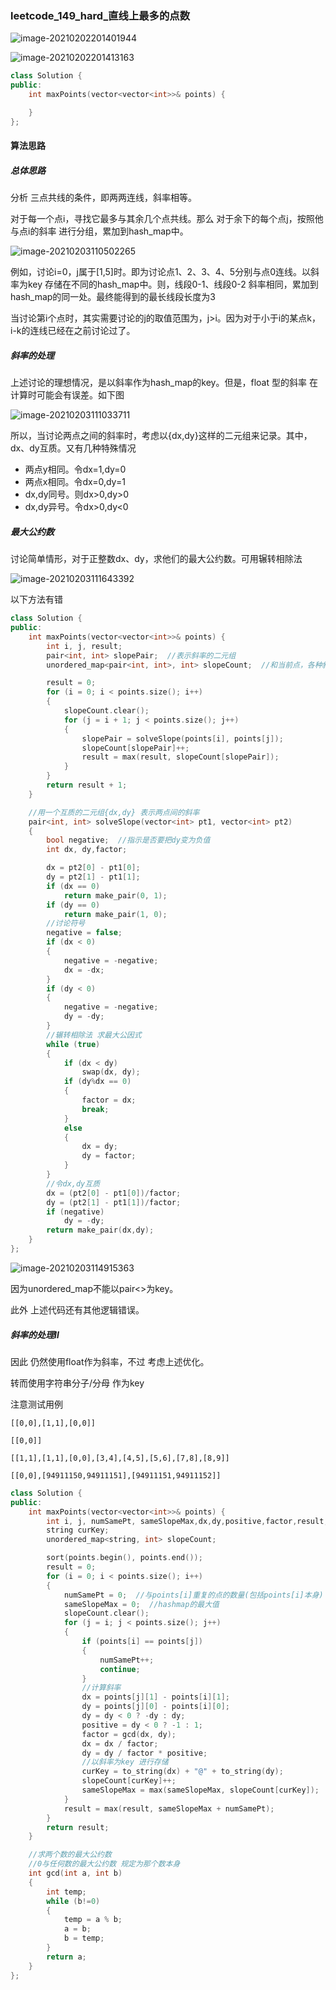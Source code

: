 ### leetcode_149_hard_直线上最多的点数

![image-20210202201401944](leetcode_149_hard_直线上最多的点数.assets/image-20210202201401944.png)

![image-20210202201413163](leetcode_149_hard_直线上最多的点数.assets/image-20210202201413163.png)

```c++
class Solution {
public:
    int maxPoints(vector<vector<int>>& points) {

    }
};
```

#### 算法思路

##### 总体思路

分析 三点共线的条件，即两两连线，斜率相等。

对于每一个点i，寻找它最多与其余几个点共线。那么 对于余下的每个点j，按照他与点i的斜率 进行分组，累加到hash_map中。

![image-20210203110502265](leetcode_149_hard_直线上最多的点数.assets/image-20210203110502265.png)

例如，讨论i=0，j属于[1,5]时。即为讨论点1、2、3、4、5分别与点0连线。以斜率为key 存储在不同的hash_map中。则，线段0-1、线段0-2 斜率相同，累加到hash_map的同一处。最终能得到的最长线段长度为3

当讨论第i个点时，其实需要讨论的j的取值范围为，j>i。因为对于小于i的某点k，i-k的连线已经在之前讨论过了。

##### 斜率的处理

上述讨论的理想情况，是以斜率作为hash_map的key。但是，float 型的斜率 在计算时可能会有误差。如下图

![image-20210203111033711](leetcode_149_hard_直线上最多的点数.assets/image-20210203111033711.png)

所以，当讨论两点之间的斜率时，考虑以{dx,dy}这样的二元组来记录。其中，dx、dy互质。又有几种特殊情况

- 两点y相同。令dx=1,dy=0
- 两点x相同。令dx=0,dy=1
- dx,dy同号。则dx>0,dy>0
- dx,dy异号。令dx>0,dy<0

##### 最大公约数

讨论简单情形，对于正整数dx、dy，求他们的最大公约数。可用辗转相除法

![image-20210203111643392](leetcode_149_hard_直线上最多的点数.assets/image-20210203111643392.png)

以下方法有错

```c++
class Solution {
public:
	int maxPoints(vector<vector<int>>& points) {
		int i, j, result;
		pair<int, int> slopePair;  //表示斜率的二元组
		unordered_map<pair<int, int>, int> slopeCount;  //和当前点，各种斜率的点的数量

		result = 0;
		for (i = 0; i < points.size(); i++)
		{
			slopeCount.clear();
			for (j = i + 1; j < points.size(); j++)
			{
				slopePair = solveSlope(points[i], points[j]);
				slopeCount[slopePair]++;
				result = max(result, slopeCount[slopePair]);
			}
		}
		return result + 1;
	}

	//用一个互质的二元组{dx,dy} 表示两点间的斜率
	pair<int, int> solveSlope(vector<int> pt1, vector<int> pt2)
	{
		bool negative;  //指示是否要把dy变为负值
		int dx, dy,factor;

		dx = pt2[0] - pt1[0];
		dy = pt2[1] - pt1[1];
		if (dx == 0)
			return make_pair(0, 1);
		if (dy == 0)
			return make_pair(1, 0);
		//讨论符号
		negative = false;
		if (dx < 0)
		{
			negative = -negative;
			dx = -dx;
		}
		if (dy < 0)
		{
			negative = -negative;
			dy = -dy;
		}
		//辗转相除法 求最大公因式
		while (true)
		{
			if (dx < dy)
				swap(dx, dy);
			if (dy%dx == 0)
			{
				factor = dx;
				break;
			}
			else
			{
				dx = dy;
				dy = factor;
			}
		}
		//令dx,dy互质
		dx = (pt2[0] - pt1[0])/factor;
		dy = (pt2[1] - pt1[1])/factor;
		if (negative)
			dy = -dy;
		return make_pair(dx,dy);
	}
};
```

![image-20210203114915363](leetcode_149_hard_直线上最多的点数.assets/image-20210203114915363.png)

因为unordered_map不能以pair<>为key。

此外 上述代码还有其他逻辑错误。

##### 斜率的处理Ⅱ

因此  仍然使用float作为斜率，不过 考虑上述优化。

转而使用字符串分子/分母 作为key

注意测试用例

```
[[0,0],[1,1],[0,0]]
```

```
[[0,0]]
```

```
[[1,1],[1,1],[0,0],[3,4],[4,5],[5,6],[7,8],[8,9]]
```

```
[[0,0],[94911150,94911151],[94911151,94911152]]
```

```c++
class Solution {
public:
	int maxPoints(vector<vector<int>>& points) {
		int i, j, numSamePt, sameSlopeMax,dx,dy,positive,factor,result;
		string curKey;
		unordered_map<string, int> slopeCount;

		sort(points.begin(), points.end());
		result = 0;
		for (i = 0; i < points.size(); i++)
		{
			numSamePt = 0;  //与points[i]重复的点的数量(包括points[i]本身)
			sameSlopeMax = 0;  //hashmap的最大值
			slopeCount.clear();
			for (j = i; j < points.size(); j++)
			{
				if (points[i] == points[j])
				{
					numSamePt++;
					continue;
				}
				//计算斜率
				dx = points[j][1] - points[i][1];
				dy = points[j][0] - points[i][0];
				dy = dy < 0 ? -dy : dy;
				positive = dy < 0 ? -1 : 1;
				factor = gcd(dx, dy);
				dx = dx / factor;
				dy = dy / factor * positive;
				//以斜率为key 进行存储
				curKey = to_string(dx) + "@" + to_string(dy);
				slopeCount[curKey]++;
				sameSlopeMax = max(sameSlopeMax, slopeCount[curKey]);
			}
			result = max(result, sameSlopeMax + numSamePt);
		}
		return result;
	}

	//求两个数的最大公约数
	//0与任何数的最大公约数 规定为那个数本身
	int gcd(int a, int b)
	{
		int temp;
		while (b!=0)
		{
			temp = a % b;
			a = b;
			b = temp;
		}
		return a;
	}
};
```

